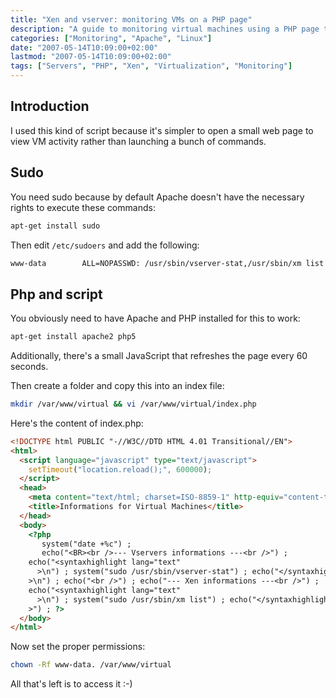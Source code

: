 ```yaml
---
title: "Xen and vserver: monitoring VMs on a PHP page"
description: "A guide to monitoring virtual machines using a PHP page to easily view VM activity without running multiple commands."
categories: ["Monitoring", "Apache", "Linux"]
date: "2007-05-14T10:09:00+02:00"
lastmod: "2007-05-14T10:09:00+02:00"
tags: ["Servers", "PHP", "Xen", "Virtualization", "Monitoring"]
---
```


## Introduction

I used this kind of script because it's simpler to open a small web page to view VM activity rather than launching a bunch of commands.

## Sudo

You need sudo because by default Apache doesn't have the necessary rights to execute these commands:

```bash
apt-get install sudo
```

Then edit `/etc/sudoers` and add the following:

```bash
www-data        ALL=NOPASSWD: /usr/sbin/vserver-stat,/usr/sbin/xm list
```

## Php and script

You obviously need to have Apache and PHP installed for this to work:

```bash
apt-get install apache2 php5
```

Additionally, there's a small JavaScript that refreshes the page every 60 seconds.

Then create a folder and copy this into an index file:

```bash
mkdir /var/www/virtual && vi /var/www/virtual/index.php
```

Here's the content of index.php:

```html
<!DOCTYPE html PUBLIC "-//W3C//DTD HTML 4.01 Transitional//EN">
<html>
  <script language="javascript" type="text/javascript">
    setTimeout("location.reload();", 600000);
  </script>
  <head>
    <meta content="text/html; charset=ISO-8859-1" http-equiv="content-type" />
    <title>Informations for Virtual Machines</title>
  </head>
  <body>
    <?php
       system("date +%c") ;
       echo("<BR><br />--- Vservers informations ---<br />") ;
    echo("<syntaxhighlight lang="text"
      >\n") ; system("sudo /usr/sbin/vserver-stat") ; echo("</syntaxhighlight
    >\n") ; echo("<br />") ; echo("--- Xen informations ---<br />") ;
    echo("<syntaxhighlight lang="text"
      >\n") ; system("sudo /usr/sbin/xm list") ; echo("</syntaxhighlight
    >") ; ?>
  </body>
</html>
```

Now set the proper permissions:

```bash
chown -Rf www-data. /var/www/virtual
```

All that's left is to access it :-)
